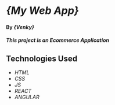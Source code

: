 # _{My Web App}_

#### By _**{Venky}**_

#### _This project is an Ecommerce Application_

## Technologies Used

* _HTML_
* _CSS_
* _JS_
* _REACT_
* _ANGULAR_
